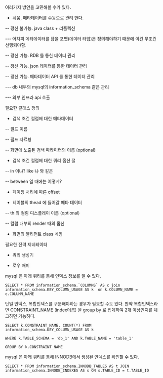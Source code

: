 여러가지 방안을 고민해볼 수가 있다.

- 쉬움, 메타데이터를 수동으로 관리 한다.

-- 갱신 불가능. java class + 리플렉션

--- 어차피 메타데이터를 담을 포맷(데이터 타입)은 정의해야하기 때문에 이건 무조건 선행되야함.

-- 갱신 가능. RDB 를 통한 데이터 관리

-- 갱신 가능. json 데이터를 통한 데이터 관리

-- 갱신 가능. 메타데이터 API 를 통한 데이터 관리

--- db 내부의 mysql의 information_schema 같은 관리

--- 외부 인프라 api 호출



필요한 클래스 정의

- 검색 조건 컬럼에 대한 메타데이터

-- 필드 이름

-- 필드 자료형

-- 화면에 노출된 검색 파라미터의 이름 (optional)

- 검색 조건 컬럼에 대한 쿼리 옵션 절

-- in 이냐? like 냐 와 같은

-- between 일 때에는 어떻게?

- 페이징 처리에 따른 offset 

- 테이블의 thead 에 들어갈 메타 데이터

-- th 의 컬럼 디스플레이 이름 (optional)

-- 컬럼 내부의 render 때의 옵션

- 화면의 엘리먼트 class 네임



필요한 전략 제네레이터

- 쿼리 생성기

- 로우 매퍼


mysql 은 아래 쿼리를 통해 인덱스 정보를 알 수 있다. 

```
SELECT * FROM information_schema.`COLUMNS` AS c join information_schema.KEY_COLUMN_USAGE AS k  on k.COLUMN_NAME = c.COLUMN_NAME
```

단일 인덱스, 복합인덱스를 구분해야하는 경우가 필요할 수도 있다. 만약 복합인덱스라면 CONSTRAINT_NAME (index이름) 을 group by 로 집계하여 2개 이상인지를 체크하면 가능하다.

```
SELECT k.CONSTRAINT_NAME, COUNT(*) FROM  information_schema.KEY_COLUMN_USAGE AS k 

WHERE k.TABLE_SCHEMA = 'db_1' AND k.TABLE_NAME = 'table_1'

GROUP BY k.CONSTRAINT_NAME
```


mysql 은 아래 쿼리를 통해 INNODB에서 생성된 인덱스를 확인할 수 있다.

```
SELECT * FROM information_schema.INNODB_TABLES AS t JOIN information_schema.INNODB_INDEXES AS s ON s.TABLE_ID = t.TABLE_ID
```

